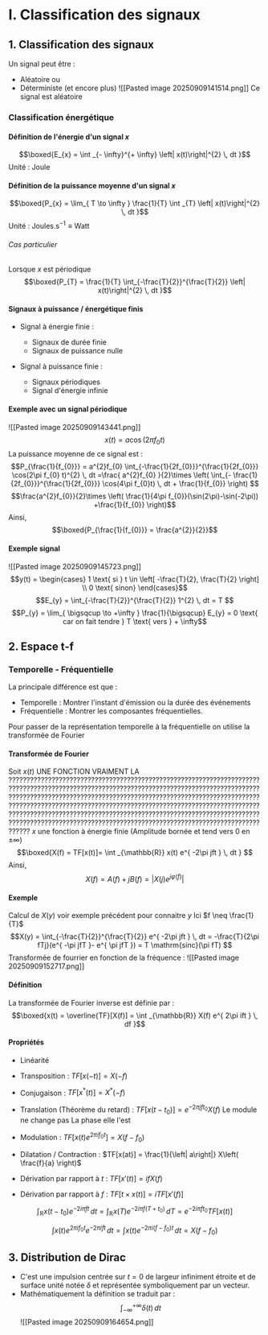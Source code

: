 # I. Classification des signaux
## 1. Classification des signaux
Un signal peut être : 
- Aléatoire
ou 
- Déterministe
(et encore plus)
![[Pasted image 20250909141514.png]]
Ce signal est aléatoire

### Classification énergétique
#### Définition de l'énergie d'un signal $x$
$$\boxed{E_{x} = \int _{- \infty}^{+ \infty} \left| x(t)\right|^{2} \, dt }$$
Unité : Joule

#### Définition de la puissance moyenne d'un signal $x$
$$\boxed{P_{x} = \lim_{ T \to \infty } \frac{1}{T} \int _{T} \left| x(t)\right|^{2} \, dt }$$
Unité : $\text{Joules.s}^{-1} \equiv \text{Watt}$ 

###### Cas particulier
Lorsque $x$ est périodique
$$\boxed{P_{T} = \frac{1}{T} \int_{-\frac{T}{2}}^{\frac{T}{2}} \left| x(t)\right|^{2} \, dt }$$
#### Signaux à puissance / énergétique finis
- Signal à énergie finie : 
  + Signaux de durée finie
  + Signaux de puissance nulle

- Signal à puissance finie :
  + Signaux périodiques
  + Signal d'énergie infinie

#### Exemple avec un signal périodique
![[Pasted image 20250909143441.png]]
$$x(t) = a\cos(2\pi f_{0}t)$$
La puissance moyenne de ce signal est : 
$$P_{\frac{1}{f_{0}}} =  a^{2}f_{0} \int_{-\frac{1}{2f_{0}}}^{\frac{1}{2f_{0}}} \cos(2\pi f_{0} t)^{2} \, dt =\frac{ a^{2}f_{0} }{2}\times \left(  \int_{- \frac{1}{2f_{0}}}^{\frac{1}{2f_{0}}} \cos(4\pi f_{0}t) \, dt + \frac{1}{f_{0}} \right) $$
$$\frac{a^{2}f_{0}}{2}\times \left( \frac{1}{4\pi f_{0}}(\sin(2\pi)-\sin(-2\pi)) +\frac{1}{f_{0}} \right)$$
Ainsi, 
$$\boxed{P_{\frac{1}{f_{0}}} = \frac{a^{2}}{2}}$$


#### Exemple signal
![[Pasted image 20250909145723.png]]
$$y(t) = \begin{cases}
1 \text{ si } t \in \left[ -\frac{T}{2}, \frac{T}{2} \right] \\
0 \text{ sinon}
\end{cases}$$
$$E_{y} = \int_{-\frac{T}{2}}^{\frac{T}{2}} 1^{2}  \, dt = T $$
$$P_{y} = \lim_{ \bigsqcup \to +\infty } \frac{1}{\bigsqcup} E_{y}  = 0 \text{ car on fait tendre } T \text{ vers } + \infty$$




## 2. Espace t-f
### Temporelle - Fréquentielle
La principale différence est que : 
- Temporelle : Montrer l'instant d'émission ou la durée des événements
- Fréquentielle : Montrer les composantes fréquentielles. 

Pour passer de la représentation temporelle à la fréquentielle on utilise la transformée de Fourier

#### Transformée de Fourier
Soit $x(t)$ UNE FONCTION VRAIMENT LA ??????????????????????????????????????????????????????????????????????????????????????????????????????????????????????????????????????????????????????????????????????????????????????????????????????????????????????????????????????????????????????????????????????????????????????????????????????????????????????????????????????????????????????????????????????????????????????????????????????????????????????????????????????????
$x$ une fonction à énergie finie (Amplitude bornée et tend vers $0$ en $\pm \infty$)
$$\boxed{X(f) = TF[x(t)]= \int _{\mathbb{R}} x(t) e^{ -2\pi jft } \, dt } $$
Ainsi, 
$$X(f) = A(f) + jB(f) = \left| X(j) e^{ j\varphi(f) }\right|$$
#### Exemple
Calcul de $X(y)$ voir exemple précédent pour connaitre $y$
Ici $f \neq \frac{1}{T}$
$$X(y) = \int_{-\frac{T}{2}}^{\frac{T}{2}} e^{ -2\pi jft } \, dt = -\frac{T}{2\pi fTj}(e^{ -\pi jfT }- e^{ \pi jfT  }) = T \mathrm{sinc}(\pi fT) $$
Transformée de fourrier en fonction de la fréquence : 
![[Pasted image 20250909152717.png]]

#### Définition
La transformée de Fourier inverse est définie par : 
$$\boxed{x(t) = \overline{TF}[X(f)] = \int _{\mathbb{R}} X(f) e^{ 2\pi ift } \, df }$$

#### Propriétés
- Linéarité
- Transposition : $TF[x(-t)] = X(-f)$
- Conjugaison : $TF[x^{*}(t)]=X^{*}(-f)$
- Translation (Théorème du retard) : $TF[x(t-t_{0})] = e^{ -2\pi jft_{0} }X(f)$
  Le module ne change pas
  La phase elle l'est
- Modulation : $TF[x(t)e^{ 2\pi if_{0}t }] = X(f-f_{0})$
  
- Dilatation / Contraction : $TF[x(at)] = \frac{1}{\left| a\right|} X\left( \frac{f}{a} \right)$
- Dérivation par rapport à $t$ : $TF[x'(t)] = if X(f)$
- Dérivation par rapport à $f$ : $TF[t \times x(t)] = i TF[x'(f)]$



$$\int_{\mathbb{R}} x(t-t_{0})e^{ -2i\pi ft }  \, dt = \int_{\mathbb{R}} x(T) e^{ -2i\pi f(T+t_{0}) }  \, dT = e^{ -2i\pi ft_{0} } TF[x(t)] $$


$$\int x(t) e^{ 2\pi if_{0}t }e^{ -2\pi ift } \, dt = \int x(t) e^{ -2\pi i(f-f_{0})t } \, dt  = X(f-f_{0}) $$

## 3. Distribution de Dirac
- C'est une impulsion centrée sur $t=0$ de largeur infiniment étroite et de surface unité notée $\delta$ et représentée symboliquement par un vecteur. 
- Mathématiquement la définition se traduit par : 
  $$\int_{-\infty}^{+ \infty} \delta(t) \, dt $$
![[Pasted image 20250909164654.png]]
